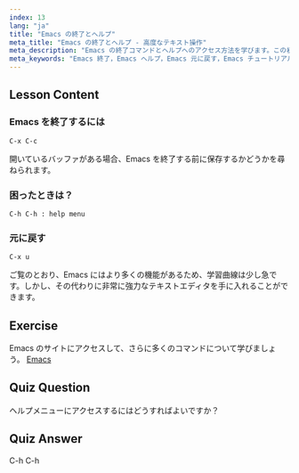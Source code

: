 ```yaml
---
index: 13
lang: "ja"
title: "Emacs の終了とヘルプ"
meta_title: "Emacs の終了とヘルプ - 高度なテキスト操作"
meta_description: "Emacs の終了コマンドとヘルプへのアクセス方法を学びます。この初心者向けのチュートリアルで、Emacs の基本的なナビゲーションと元に戻す機能を理解しましょう。"
meta_keywords: "Emacs 終了，Emacs ヘルプ，Emacs 元に戻す，Emacs チュートリアル，Linux テキストエディタ，初心者ガイド"
---
```


## Lesson Content

### Emacs を終了するには

```
C-x C-c
```

開いているバッファがある場合、Emacs を終了する前に保存するかどうかを尋ねられます。

### 困ったときは？

```
C-h C-h : help menu
```

### 元に戻す

```
C-x u
```

ご覧のとおり、Emacs にはより多くの機能があるため、学習曲線は少し急です。しかし、その代わりに非常に強力なテキストエディタを手に入れることができます。

## Exercise

Emacs のサイトにアクセスして、さらに多くのコマンドについて学びましょう。 [Emacs](https://www.gnu.org/software/emacs/)

## Quiz Question

ヘルプメニューにアクセスするにはどうすればよいですか？

## Quiz Answer

C-h C-h
